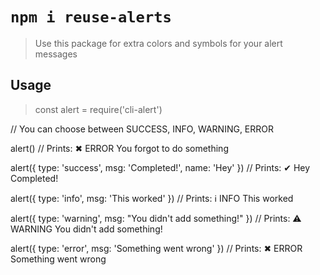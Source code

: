 # ` npm i reuse-alerts `

> Use this package for extra colors and symbols for your alert messages

## Usage

>const alert = require('cli-alert')

// You can choose between SUCCESS, INFO, WARNING, ERROR

alert()
// Prints: ✖  ERROR  You forgot to do something

alert({ type: 'success', msg: 'Completed!', name: 'Hey' })
// Prints:  ✔  Hey  Completed!

alert({ type: 'info', msg: 'This worked' })
// Prints:  ℹ  INFO  This worked

alert({ type: 'warning', msg: "You didn't add something!" })
// Prints:  ⚠  WARNING  You didn't add something!

alert({ type: 'error', msg: 'Something went wrong' })
// Prints:  ✖  ERROR  Something went wrong 

